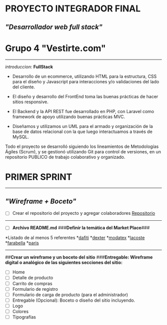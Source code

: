 # PROYECTO INTEGRADOR FINAL
## *"Desarrollador web full stack"*
# Grupo 4 **"Vestirte.com"**
___
_introduccion:_
**FullStack**
* Desarrollo de un ecommerce, utilizando HTML para la estructura, CSS para el diseño y Javascript para interacciones y/o validaciones del lado del cliente.

* El diseño y desarrollo del FrontEnd toma las buenas prácticas de hacer sitios
responsive.
* El Backend y la API REST fue desarrollado en PHP, con Laravel como framework
de apoyo utilizando buenas prácticas MVC.

* Diseñamos y utilizamos un UML para el armado y organización de la base de
datos relacional con la que luego interactuamos a través de MySQL.

Todo el proyecto se desarrolló siguiendo los lineamientos de Metodologías Ágiles
(Scrum), y se gestionó utilizando Git para control de versiones, en un repositorio PUBLICO de trabajo colaborativo y organizado.


# PRIMER SPRINT
___
## *"Wireframe + Boceto"* 

- [ ] Crear el repositorio del proyecto y agregar colaboradores
[Repositorio](https://github.com/0220CBFSNCN01ARRO/grupo_4_vestirte.git)
___ 
- [ ] **Archivo README.md**
###**Definir la temática del Market Place**###

*Listado de al menos 5 referentes
    *[dafiti](www.dafiti.com.ar)
    *[dexter](https://www.dexter.com.ar)
    *[modatex](https://www.modatex.com.ar)
    *[lacoste](https://www.lacoste.com/ar)
    *[farabella](https://www.falabella.com.ar)
    *[paris](https://www.paris.cl/)
___
##**Crear un wireframe y un boceto del sitio**
        ###**Entregable: Wireframe digital o analógico de las siguientes secciones del sitio:**
        
- [ ] Home
- [ ] Detalle de producto
- [ ] Carrito de compras
- [ ] Formulario de registro
- [ ] Formulario de carga de producto (para el administrador)
- [ ] Entregable (Opcional): Boceto o diseño del sitio incluyendo.
- [ ] Logo
- [ ] Colores
- [ ] Tipografías

